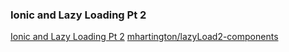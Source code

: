 ### Ionic and Lazy Loading Pt 2

[Ionic and Lazy Loading Pt 2](http://blog.ionic.io/ionic-and-lazy-loading-pt-2/) 
[mhartington/lazyLoad2-components](https://github.com/mhartington/lazyLoad2-components/) 